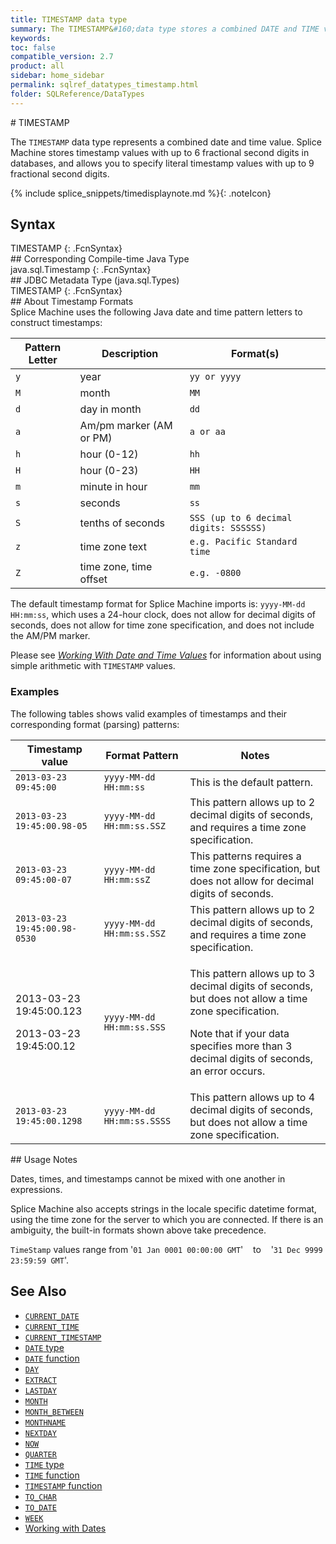 ```yaml
---
title: TIMESTAMP data type
summary: The TIMESTAMP&#160;data type stores a combined DATE and TIME value, and allows a fractional-seconds value of up to nine digits.
keywords:
toc: false
compatible_version: 2.7
product: all
sidebar: home_sidebar
permalink: sqlref_datatypes_timestamp.html
folder: SQLReference/DataTypes
---
```

<section>
<div class="TopicContent" data-swiftype-index="true" markdown="1">
# TIMESTAMP

The `TIMESTAMP` data type represents a combined date and time value. Splice Machine stores timestamp values with up to 6 fractional second digits in databases, and allows you to specify literal timestamp values with up to 9 fractional second digits.

{% include splice_snippets/timedisplaynote.md %}{: .noteIcon}

## Syntax

<div class="fcnWrapperWide" markdown="1">
    TIMESTAMP
{: .FcnSyntax}

</div>
## Corresponding Compile-time Java Type

<div class="fcnWrapperWide" markdown="1">
    java.sql.Timestamp
{: .FcnSyntax}

</div>
## JDBC Metadata Type (java.sql.Types)

<div class="fcnWrapperWide" markdown="1">
    TIMESTAMP
{: .FcnSyntax}

</div>
## About Timestamp Formats

<div markdown="1">
Splice Machine uses the following Java date and time pattern letters to
construct timestamps:

<table summary="Timestamp format pattern letter descriptions">
    <col />
    <col />
    <col />
    <thead>
        <tr>
            <th>Pattern Letter</th>
            <th>Description</th>
            <th>Format(s)</th>
        </tr>
    </thead>
    <tbody>
        <tr>
            <td><code>y</code></td>
            <td>year</td>
            <td><code>yy or yyyy</code></td>
        </tr>
        <tr>
            <td><code>M</code></td>
            <td>month</td>
            <td><code>MM</code></td>
        </tr>
        <tr>
            <td><code>d</code></td>
            <td>day in month</td>
            <td><code>dd</code></td>
        </tr>
        <tr>
            <td><code>a</code></td>
            <td>Am/pm marker (AM or PM)</td>
            <td><code>a or aa</code></td>
        </tr>
        <tr>
            <td><code>h</code></td>
            <td>hour (0-12)</td>
            <td><code>hh</code></td>
        </tr>
        <tr>
            <td><code>H</code></td>
            <td>hour (0-23)</td>
            <td><code>HH</code></td>
        </tr>
        <tr>
            <td><code>m</code></td>
            <td>minute in hour</td>
            <td><code>mm</code></td>
        </tr>
        <tr>
            <td><code>s</code></td>
            <td>seconds</td>
            <td><code>ss</code></td>
        </tr>
        <tr>
            <td><code>S</code></td>
            <td>tenths of seconds</td>
            <td><code>SSS (up to 6 decimal digits: SSSSSS)</code></td>
        </tr>
        <tr>
            <td><code>z</code></td>
            <td>time zone text</td>
            <td><code>e.g. Pacific Standard time</code></td>
        </tr>
        <tr>
            <td><code>Z</code></td>
            <td>time zone, time offset</td>
            <td><code>e.g. -0800</code></td>
        </tr>
    </tbody>
</table>

The default timestamp format for Splice Machine imports is: `yyyy-MM-dd
HH:mm:ss`, which uses a 24-hour clock, does not allow for decimal digits
of seconds, does not allow for time zone specification, and does not include the AM/PM marker.

Please see *[Working With Date and Time
Values](developers_fundamentals_dates.html)*
for information about using simple arithmetic with `TIMESTAMP` values.

### Examples

The following tables shows valid examples of timestamps and their
corresponding format (parsing) patterns:

<table>
                    <col />
                    <col />
                    <col />
                    <thead>
                        <tr>
                            <th>Timestamp value</th>
                            <th>Format Pattern</th>
                            <th>Notes</th>
                        </tr>
                    </thead>
                    <tbody>
                        <tr>
                            <td><code>2013-03-23 09:45:00</code></td>
                            <td><code>yyyy-MM-dd HH:mm:ss</code></td>
                            <td>This is the default pattern.</td>
                        </tr>
                        <tr>
                            <td><code>2013-03-23 19:45:00.98-05</code></td>
                            <td><code>yyyy-MM-dd HH:mm:ss.SSZ</code></td>
                            <td>This pattern allows up to 2 decimal digits of seconds, and requires a time zone specification.</td>
                        </tr>
                        <tr>
                            <td><code>2013-03-23 09:45:00-07</code></td>
                            <td><code>yyyy-MM-dd HH:mm:ssZ</code></td>
                            <td>This patterns requires a time zone specification, but does not allow for decimal digits of seconds.</td>
                        </tr>
                        <tr>
                            <td><code>2013-03-23 19:45:00.98-0530</code></td>
                            <td><code>yyyy-MM-dd HH:mm:ss.SSZ</code></td>
                            <td>This pattern allows up to 2 decimal digits of seconds, and requires a time zone specification.</td>
                        </tr>
                        <tr>
                            <td class="CodeFont">
                                <p>2013-03-23 19:45:00.123</p>
                                <p>2013-03-23 19:45:00.12</p>
                            </td>
                            <td><code>yyyy-MM-dd HH:mm:ss.SSS</code></td>
                            <td>
                                <p>This pattern allows up to 3 decimal digits of seconds, but does not allow a time zone specification.</p>
                                <p>Note that if your data specifies more than 3 decimal digits of seconds, an error occurs.</p>
                            </td>
                        </tr>
                        <tr>
                            <td><code>2013-03-23 19:45:00.1298</code></td>
                            <td><code>yyyy-MM-dd HH:mm:ss.SSSS</code></td>
                            <td>This pattern allows up to 4 decimal digits of seconds, but does not allow a time zone specification.</td>
                        </tr>
                    </tbody>
                </table>
</div>
## Usage Notes

Dates, times, and timestamps cannot be mixed with one another in
expressions.

Splice Machine also accepts strings in the locale specific datetime
format, using the time zone for the server to which you are connected.  If there is an
ambiguity, the built-in formats shown above take precedence.

`TimeStamp` values range from '`01 Jan 0001 00:00:00 GMT`' &nbsp;&nbsp; to &nbsp;&nbsp; '`31 Dec 9999 23:59:59 GMT`'.

## See Also

* [`CURRENT_DATE`](sqlref_builtinfcns_currentdate.html)
* [`CURRENT_TIME`](sqlref_builtinfcns_currenttime.html)
* [`CURRENT_TIMESTAMP`](sqlref_builtinfcns_currenttimestamp.html)
* [`DATE` type](sqlref_datatypes_date.html)
* [`DATE` function](sqlref_builtinfcns_date.html) 
* [`DAY`](sqlref_builtinfcns_day.html) 
* [`EXTRACT`](sqlref_builtinfcns_extract.html) 
* [`LASTDAY`](sqlref_builtinfcns_day.html) 
* [`MONTH`](sqlref_builtinfcns_month.html)
* [`MONTH_BETWEEN`](sqlref_builtinfcns_monthbetween.html)
* [`MONTHNAME`](sqlref_builtinfcns_monthname.html) 
* [`NEXTDAY`](sqlref_builtinfcns_day.html) 
* [`NOW`](sqlref_builtinfcns_now.html)
* [`QUARTER`](sqlref_builtinfcns_quarter.html)
* [`TIME` type](sqlref_datatypes_time.html)
* [`TIME` function](sqlref_datatypes_time.html)
* [`TIMESTAMP` function](sqlref_builtinfcns_timestamp.html) 
* [`TO_CHAR`](sqlref_builtinfcns_char.html) 
* [`TO_DATE`](sqlref_builtinfcns_date.html)
* [`WEEK`](sqlref_builtinfcns_week.html)
* [Working with Dates](developers_fundamentals_dates.html)

</div>
</section>
